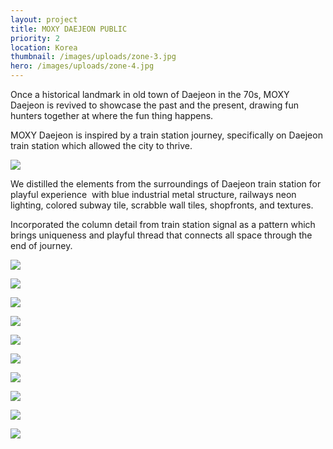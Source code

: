 ```yaml
---
layout: project
title: MOXY DAEJEON PUBLIC
priority: 2
location: Korea
thumbnail: /images/uploads/zone-3.jpg
hero: /images/uploads/zone-4.jpg
---
```

Once a historical landmark in old town of Daejeon in the 70s, MOXY Daejeon is revived to showcase the past and the present, drawing fun hunters together at where the fun thing happens.

MOXY Daejeon is inspired by a train station journey, specifically on Daejeon train station which allowed the city to thrive.

![](/images/uploads/210208_12f_public-design.jpg)

 We distilled the elements from the surroundings of Daejeon train station for playful experience  with blue industrial metal structure, railways neon lighting, colored subway tile, scrabble wall tiles, shopfronts, and textures.

Incorporated the column detail from train station signal as a pattern which brings uniqueness and playful thread that connects all space through the end of journey.

![](/images/uploads/zone-2.jpg)

![](/images/uploads/zone1_ghosting.jpg)

<Spacer />

![](/images/uploads/zone1_with-shelving.jpg)

![](/images/uploads/zone-3.jpg)

<Spacer />
<Spacer />

![](/images/uploads/zone-3-fp.jpg)

![](/images/uploads/key-elevation-grab-go-revised.jpg)

<Spacer />
<Spacer />

![](/images/uploads/key-elevation-open-kitchen-revised.jpg)

![](/images/uploads/screen-shot-2022-02-10-at-1.04.10-am.png)

<Spacer />
<Spacer />

![](/images/uploads/zone-4.jpg)

![](/images/uploads/public-toilet.jpg)